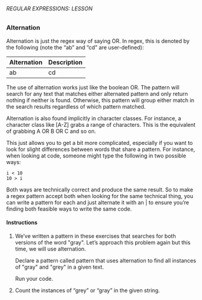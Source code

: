###### REGULAR EXPRESSIONS: LESSON

### Alternation

Alternation is just the regex way of saying OR. In regex, this is denoted by the following (note the “ab” and “cd” are user-defined):

| Alternation	| Description |
| --- | --- |
| ab|cd	| Match ab OR cd |

The use of alternation works just like the boolean OR. The pattern will search for any text that matches either alternated pattern and only return nothing if neither is found. Otherwise, this pattern will group either match in the search results regardless of which pattern matched.

Alternation is also found implicitly in character classes. For instance, a character class like [A-Z] grabs a range of characters. This is the equivalent of grabbing A OR B OR C and so on.

This just allows you to get a bit more complicated, especially if you want to look for slight differences between words that share a pattern. For instance, when looking at code, someone might type the following in two possible ways:
```
i < 10
10 > i
```
Both ways are technically correct and produce the same result. So to make a regex pattern accept both when looking for the same technical thing, you can write a pattern for each and just alternate it with an | to ensure you’re finding both feasible ways to write the same code.

#### Instructions

1. We’ve written a pattern in these exercises that searches for both versions of the word "gray". Let’s approach this problem again but this time, we will use alternation.

    Declare a pattern called pattern that uses alternation to find all instances of "gray" and "grey" in a given text.

    Run your code.

2. Count the instances of “grey” or “gray” in the given string.